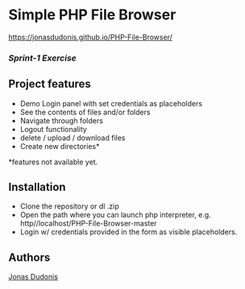 # Simple PHP File Browser

https://jonasdudonis.github.io/PHP-File-Browser/

###  *Sprint-1 Exercise*

## Project features
- Demo Login panel with set credentials as placeholders
- See the contents of files and/or folders
- Navigate through folders
- Logout functionality
- delete / upload / download files
- Create new directories*

*features not available yet.

## Installation
- Clone the repository or dl .zip
- Open the path where you can launch php interpreter, e.g. http//localhost/PHP-File-Browser-master
- Login w/ credentials provided in the form as visible placeholders.

## Authors
[Jonas Dudonis](https://github.com/JonasDudonis)